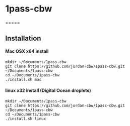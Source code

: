 # 1pass-cbw
=====

## Installation

#### Mac OSX x64 install
```shell
mkdir ~/Documents/1pass-cbw
git clone https://github.com/jordan-cbw/1pass-cbw.git ~/Documents/1pass-cbw
cd ~/Documents/1pass-cbw
./install.sh mac
```


#### linux x32 install (Digital Ocean droplets)
```shell
mkdir ~/Documents/1pass-cbw
git clone https://github.com/jordan-cbw/1pass-cbw.git ~/Documents/1pass-cbw
cd ~/Documents/1pass-cbw
./install.sh linux
```
